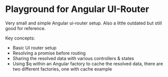 # Playground for Angular UI-Router

Very small and simple Angular ui-router setup.  Also a little outdated but still good for reference.

Key concepts:
* Basic UI router setup
* Resolving a promise before routing
* Sharing the resolved data with various controllers & states
* Using $q within an Angular factory to cache the resolved data, there are two different factories, one with cache example